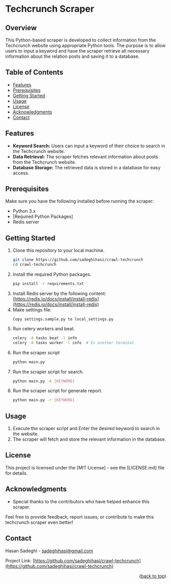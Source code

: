 # Techcrunch Scraper

## Overview
This Python-based scraper is developed to collect information from the Techcrunch website using appropriate Python tools. The purpose is to allow users to input a keyword and have the scraper retrieve all necessary information about the relation posts and saving it to a database.

## Table of Contents

- [Features](#features)
- [Prerequisites](#prerequisites)
- [Getting Started](#getting-started)
- [Usage](#usage)
- [License](#license)
- [Acknowledgments](#acknowledgments)
- [Contact](#contact)

## Features
- **Keyword Search:** Users can input a keyword of their choice to search in the Techcrunch website.
- **Data Retrieval:** The scraper fetches relevant information about posts from the Techcrunch website.
- **Database Storage:** The retrieved data is stored in a database for easy access.

## Prerequisites
Make sure you have the following installed before running the scraper:
- Python 3.x
- [Required Python Packages]
- Redis server

## Getting Started
1. Clone this repository to your local machine.
   ```bash
   git clone https://github.com/sadeghihasi/crawl-techcrunch
   cd crawl-techcrunch
   ```
2. Install the required Python packages.
   ```bash
   pip install -r requirements.txt
   ```
3. Install Redis server by the following content:
   [https://redis.io/docs/install/install-redis](https://redis.io/docs/install/install-redis)
4. Make settings file:
   ```
   Copy settings.sample.py to local_settings.py
   ```
5. Run celery workers and beat.
   ```bash
   celery -A tasks beat -l info
   celery -A tasks worker -l info  # In another terminal
   ```
6. Run the scraper script
   ```bash
   python main.py
   ```
7. Run the scraper script for search.
   ```bash
   python main.py -k [KEYWORD]
   ```
8. Run the scraper script for generate report.
   ```bash
   python main.py -r [KEYWORD]
   ```

## Usage
1. Execute the scraper script and Enter the desired keyword to search in the website.
2. The scraper will fetch and store the relevant information in the database.

## License
This project is licensed under the [MIT License] - see the [LICENSE.md] file for details.

## Acknowledgments
- Special thanks to the contributors who have helped enhance this scraper.

Feel free to provide feedback, report issues, or contribute to make this techcrunch scraper even better!

<!-- CONTACT -->
## Contact

Hasan Sadeghi - sadeghihasi@gmail.com

Project Link: [https://github.com/sadeghihasi/crawl-techcrunch](https://github.com/sadeghihasi/crawl-techcrunch)

<p align="right">(<a href="#readme-top">back to top</a>)</p>


<!-- MARKDOWN LINKS & IMAGES -->
[github-url]: https://github.com/sadeghihasi
[linkedin-url]: https://linkedin.com/in/sadeghihasi
